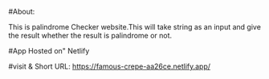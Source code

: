 #About: 

This is palindrome Checker website.This will take string as an input and give the result whether the result is palindrome or not.

#App Hosted on"
Netlify

#visit & Short URL:
https://famous-crepe-aa26ce.netlify.app/
